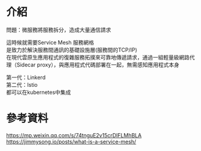 # 介紹
問題：微服務將服務拆分，造成大量通信請求  

這時候就需要Service Mesh 服務網格  
是致力於解決服務間通訊的基礎設施層(服務間的TCP/IP)   
在現代雲原生應用程式的復雜服務拓撲來可靠地傳遞請求，通過一組輕量級網路代理（Sidecar proxy），與應用程式代碼部署在一起，無需感知應用程式本身    

第一代：Linkerd  
第二代：Istio   
都可以在kubernetes中集成  


# 參考資料
https://mp.weixin.qq.com/s/74tnguE2v15crDIFLMhBLA  
https://jimmysong.io/posts/what-is-a-service-mesh/  

